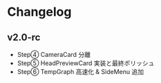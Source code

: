 # Changelog

## v2.0-rc
- Step④ CameraCard 分離
- Step⑤ HeadPreviewCard 実装と最終ポリッシュ
- Step⑥ TempGraph 高速化 & SideMenu 追加

